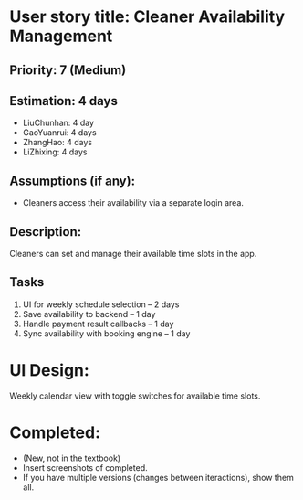 # User story title: Cleaner Availability Management

## Priority: 7 (Medium)

## Estimation: 4 days
* LiuChunhan: 4 day
* GaoYuanrui: 4 days
* ZhangHao: 4 days
* LiZhixing: 4 days

## Assumptions (if any):
* Cleaners access their availability via a separate login area.

## Description:
Cleaners can set and manage their available time slots in the app.

## Tasks
1. UI for weekly schedule selection – 2 days
2. Save availability to backend – 1 day
3. Handle payment result callbacks – 1 day
4. Sync availability with booking engine – 1 day

# UI Design:
Weekly calendar view with toggle switches for available time slots.

# Completed:
* (New, not in the textbook) 
* Insert screenshots of completed. 
* If you have multiple versions (changes between iteractions), show them all.
